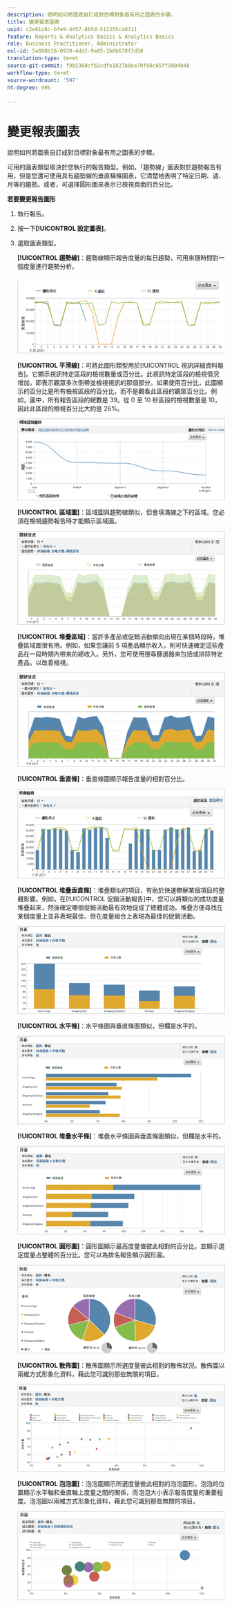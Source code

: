 ```yaml
---
description: 說明如何將圖表自訂成對目標對象最有用之圖表的步驟。
title: 變更報表圖表
uuid: c2e81c6c-bfe9-4457-8b5d-512255ca9711
feature: Reports & Analytics Basics & Analytics Basics
role: Business Practitioner, Administrator
exl-id: 5a098b38-0939-4dd2-9a05-1b6b678f2d50
translation-type: tm+mt
source-git-commit: f9b5380cfb2cdfe1827b8ee70f60c65ff5004b48
workflow-type: tm+mt
source-wordcount: '597'
ht-degree: 99%

---
```


# 變更報表圖表

說明如何將圖表自訂成對目標對象最有用之圖表的步驟。

可用的圖表類型取決於您執行的報告類型。例如，「趨勢線」圖表對於趨勢報告有用，但是您還可使用具有趨勢線的垂直橫條圖表，它清楚地表明了特定日期、週、月等的趨勢。或者，可選擇圓形圖來表示已檢視頁面的百分比。

**若要變更報告圖形**

1. 執行報告。
1. 按一下&#x200B;**[!UICONTROL 設定圖表]**。
1. 選取圖表類型。

   **[!UICONTROL 趨勢線]**：趨勢線顯示報告度量的每日趨勢，可用來隨時間對一個度量進行趨勢分析。

   ![](assets/graph_trend_line.png)

   **[!UICONTROL 平滑線]**：可將此圖形類型用於[!UICONTROL 視訊詳細資料報告]。它顯示視訊特定區段的檢視數量或百分比。此視訊特定區段的檢視情況增加，即表示觀眾多次倒帶並檢視視訊的那個部分。如果使用百分比，此圖顯示的百分比是所有檢視區段的百分比，而不是觀看此區段的觀眾百分比。例如，圖中，所有報告區段的總數是 39。從 0 至 10 秒區段的檢視數量是 10，因此此區段的檢視百分比大約是 26%。

   ![](assets/graph_smooth_line.png)

   **[!UICONTROL 區域圖]**：區域圖與趨勢線類似，但會填滿線之下的區域。您必須在檢視趨勢報告時才能顯示區域圖。

   ![](assets/graph_area.png)

   **[!UICONTROL 堆疊區域]**：當許多產品或促銷活動傾向出現在某個時段時，堆疊區域圖很有用。例如，如果您讓前 5 項產品顯示收入，則可快速確定這些產品在一段時期內帶來的總收入。另外，您可使用搜尋篩選器來包括或排除特定產品，以改善檢視。

   ![](assets/graph_stacked_area.png)

   **[!UICONTROL 垂直條]**：垂直條圖顯示報告度量的相對百分比。

   ![](assets/graph_vertical_bars.png)

   **[!UICONTROL 堆疊垂直條]**：堆疊類似的項目，有助於快速瞭解某個項目的整體影響。例如，在[!UICONTROL 促銷活動報告]中，您可以將類似的成功度量堆疊起來，然後確定哪個促銷活動最有效地促成了總體成功。堆疊方便尋找在某個度量上並非表現最佳、但在度量組合上表現為最佳的促銷活動。

   ![](assets/graph_stacked_vertical.png)

   **[!UICONTROL 水平條]**：水平條圖與垂直條圖類似，但欄是水平的。

   ![](assets/graph_horizontal_bar.png)

   **[!UICONTROL 堆疊水平條]**：堆疊水平條圖與垂直條圖類似，但欄是水平的。

   ![](assets/graph_stacked_horizontal.png)

   **[!UICONTROL 圓形圖]**：圓形圖顯示最高度量值彼此相對的百分比，並顯示選定度量占整體的百分比。您可以為排名報告顯示圓形圖。

   ![](assets/graph_pie.png)

   **[!UICONTROL 散佈圖]**：散佈圖顯示所選度量彼此相對的散佈狀況。散佈圖以兩維方式形象化資料，藉此您可識別那些無關的項目。

   ![](assets/graph_scatter.png)

   **[!UICONTROL 泡泡圖]**：泡泡圖顯示所選度量彼此相對的泡泡圖形。泡泡的位置顯示水平軸和垂直軸上度量之間的關係，而泡泡大小表示報告度量的重要程度。泡泡圖以兩維方式形象化資料，藉此您可識別那些無關的項目。

   ![](assets/graph_bubble.png)
